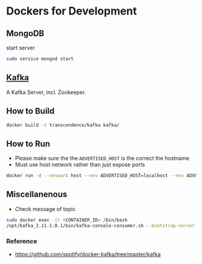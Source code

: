 # Dockers for Development

## MongoDB
start server
```bash
sudo service mongod start
```


## [Kafka](kafka) 
A Kafka Server, incl. Zookeeper.

## How to Build

```bash
docker build -t transcendence/kafka kafka/
```

## How to Run
* Please make sure the the `ADVERTISED_HOST` is the correct the hostname
* Must use host network rather than just expose ports
```bash
docker run -d --network host --env ADVERTISED_HOST=localhost --env ADVERTISED_PORT=9092 transcendence/kafka
```

## Miscellanenous
* Check message of topic
```bash
sudo docker exec -it <CONTAINER_ID> /bin/bash
/opt/kafka_2.11-1.0.1/bin/kafka-console-consumer.sh --bootstrap-server localhost:9092 --topic <TOPIC> --from-beginning --group <CONSUMER_GROUP>-monitor
```

### Reference 
* https://github.com/spotify/docker-kafka/tree/master/kafka
